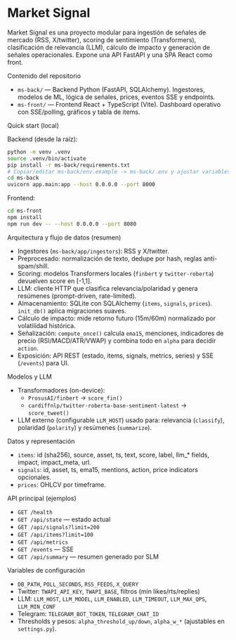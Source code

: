 # Market Signal

Market Signal es una proyecto modular para ingestión de señales de mercado (RSS, X/twitter), scoring de sentimiento (Transformers), clasificación de relevancia (LLM), cálculo de impacto y generación de señales operacionales. Expone una API FastAPI y una SPA React como front.

Contenido del repositorio
- `ms-back/` — Backend Python (FastAPI, SQLAlchemy). Ingestores, modelos de ML, lógica de señales, prices, eventos SSE y endpoints.
- `ms-front/` — Frontend React + TypeScript (Vite). Dashboard operativo con SSE/polling, gráficos y tabla de items.

Quick start (local)

Backend (desde la raíz):

```bash
python -m venv .venv
source .venv/bin/activate
pip install -r ms-back/requirements.txt
# Copiar/editar ms-back/env.example -> ms-back/.env y ajustar variables (DB_PATH, LLM_HOST, TWAPI_API_KEY...)
cd ms-back
uvicorn app.main:app --host 0.0.0.0 --port 8000
```

Frontend:

```bash
cd ms-front
npm install
npm run dev -- --host 0.0.0.0 --port 8080
```

Arquitectura y flujo de datos (resumen)
- Ingestores (`ms-back/app/ingestors`): RSS y X/twitter.
- Preprocesado: normalización de texto, dedupe por hash, reglas anti-spam/shill.
- Scoring: modelos Transformers locales (`finbert` y `twitter-roberta`) devuelven score en [-1,1].
- LLM: cliente HTTP que clasifica relevancia/polaridad y genera resúmenes (prompt-driven, rate-limited).
- Almacenamiento: SQLite con SQLAlchemy (`items`, `signals`, `prices`). `init_db()` aplica migraciones suaves.
- Cálculo de impacto: mide retorno futuro (15m/60m) normalizado por volatilidad histórica.
- Señalización: `compute_once()` calcula `ema15`, menciones, indicadores de precio (RSI/MACD/ATR/VWAP) y combina todo en `alpha` para decidir `action`.
- Exposición: API REST (estado, items, signals, metrics, series) y SSE (`/events`) para UI.

Modelos y LLM
- Transformadores (on-device):
  - `ProsusAI/finbert` → `score_fin()`
  - `cardiffnlp/twitter-roberta-base-sentiment-latest` → `score_tweet()`
- LLM externo (configurable `LLM_HOST`) usado para: relevancia (`classify`), polaridad (`polarity`) y resúmenes (`summarize`).

Datos y representación
- `items`: id (sha256), source, asset, ts, text, score, label, llm_* fields, impact, impact_meta, url.
- `signals`: id, asset, ts, ema15, mentions, action, price indicators opcionales.
- `prices`: OHLCV por timeframe.

API principal (ejemplos)
- `GET /health`
- `GET /api/state` — estado actual
- `GET /api/signals?limit=200`
- `GET /api/items?limit=100`
- `GET /api/metrics`
- `GET /events` — SSE
- `GET /api/summary` — resumen generado por SLM

Variables de configuración
- `DB_PATH`, `POLL_SECONDS`, `RSS_FEEDS`, `X_QUERY`
- Twitter: `TWAPI_API_KEY`, `TWAPI_BASE`, filtros (min likes/rts/replies)
- LLM: `LLM_HOST`, `LLM_MODEL`, `LLM_ENABLED`, `LLM_TIMEOUT`, `LLM_MAX_QPS`, `LLM_MIN_CONF`
- Telegram: `TELEGRAM_BOT_TOKEN`, `TELEGRAM_CHAT_ID`
- Thresholds y pesos: `alpha_threshold_up/down`, `alpha_w_*` (ajustables en `settings.py`).



